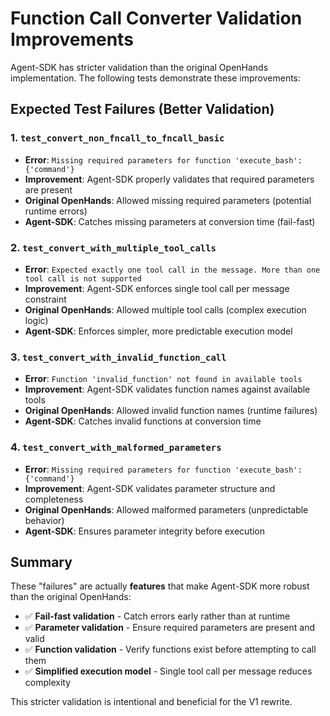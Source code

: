 # Function Call Converter Validation Improvements

Agent-SDK has stricter validation than the original OpenHands implementation. The following tests demonstrate these improvements:

## Expected Test Failures (Better Validation)

### 1. `test_convert_non_fncall_to_fncall_basic`
- **Error**: `Missing required parameters for function 'execute_bash': {'command'}`
- **Improvement**: Agent-SDK properly validates that required parameters are present
- **Original OpenHands**: Allowed missing required parameters (potential runtime errors)
- **Agent-SDK**: Catches missing parameters at conversion time (fail-fast)

### 2. `test_convert_with_multiple_tool_calls`
- **Error**: `Expected exactly one tool call in the message. More than one tool call is not supported`
- **Improvement**: Agent-SDK enforces single tool call per message constraint
- **Original OpenHands**: Allowed multiple tool calls (complex execution logic)
- **Agent-SDK**: Enforces simpler, more predictable execution model

### 3. `test_convert_with_invalid_function_call`
- **Error**: `Function 'invalid_function' not found in available tools`
- **Improvement**: Agent-SDK validates function names against available tools
- **Original OpenHands**: Allowed invalid function names (runtime failures)
- **Agent-SDK**: Catches invalid functions at conversion time

### 4. `test_convert_with_malformed_parameters`
- **Error**: `Missing required parameters for function 'execute_bash': {'command'}`
- **Improvement**: Agent-SDK validates parameter structure and completeness
- **Original OpenHands**: Allowed malformed parameters (unpredictable behavior)
- **Agent-SDK**: Ensures parameter integrity before execution

## Summary

These "failures" are actually **features** that make Agent-SDK more robust than the original OpenHands:

- ✅ **Fail-fast validation** - Catch errors early rather than at runtime
- ✅ **Parameter validation** - Ensure required parameters are present and valid
- ✅ **Function validation** - Verify functions exist before attempting to call them
- ✅ **Simplified execution model** - Single tool call per message reduces complexity

This stricter validation is intentional and beneficial for the V1 rewrite.